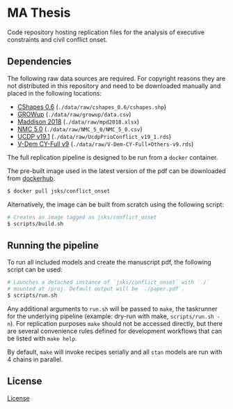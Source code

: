 # MA Thesis

Code repository hosting replication files for the analysis of
executive constraints and civil conflict onset.

## Dependencies

The following raw data sources are required. For copyright reasons
they are not distributed in this repository and need to be downloaded
manually and placed in the following locations:

- [CShapes 0.6]() (`./data/raw/cshapes_0.6/cshapes.shp`)
- [GROWup]() (`./data/raw/growup/data.csv`)
- [Maddison 2018]() (`./data/raw/mpd2018.xlsx`)
- [NMC 5.0]() (`./data/raw/NMC_5_0/NMC_5_0.csv`)
- [UCDP v19.1]() (`./data/raw/UcdpPrioConflict_v19_1.rds`)
- [V-Dem CY-Full v9]() (`./data/raw/V-Dem-CY-Full+Others-v9.rds`)

The full replication pipeline is designed to be run from a `docker`
container.

The pre-built image used in the latest version of the pdf can be
downloaded from [dockerhub](https://dockerhub.com/jsks/conflict_onset).

```sh
$ docker pull jsks/conflict_onset
```

Alternatively, the image can be built from scratch using the following
script:

```sh
# Creates an image tagged as jsks/conflict_onset
$ scripts/build.sh
```

## Running the pipeline

To run all included models and create the manuscript pdf, the
following script can be used:

```sh
# Launches a detached instance of `jsks/conflict_onset` with `./`
# mounted at /proj. Default output will be `./paper.pdf`.
$ scripts/run.sh
```

Any additional arguments to `run.sh` will be passed to `make`, the
taskrunner for the underlying pipeline (example: dry-run with make,
`scripts/run.sh -n`). For replication purposes `make` should not be
accessed directly, but there are several convenience rules defined for
development workflows that can be listed with `make help`.

By default, `make` will invoke recipes serially and all `stan` models
are run with 4 chains in parallel.

## License

[License](./LICENSE)
